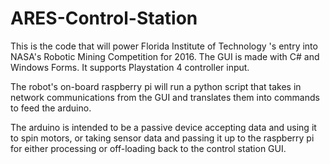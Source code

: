 # ARES-Control-Station

This is the code that will power Florida Institute of Technology 's entry into NASA's Robotic Mining Competition for 2016. The GUI is made with C# and Windows Forms. It supports Playstation 4 controller input. 

The robot's on-board raspberry pi will run a python script that takes in network communications from the GUI and translates them into commands to feed the arduino.

The arduino is intended to be a passive device accepting data and using it to spin motors, or taking sensor data and passing it up to the raspberry pi for either processing or off-loading back to the control station GUI.
